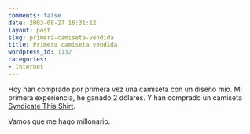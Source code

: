 ```yaml
---
comments: false
date: 2003-08-27 16:31:12
layout: post
slug: primera-camiseta-vendida
title: Primera camiseta vendida
wordpress_id: 1132
categories:
- Internet
---
```


Hoy han comprado por primera vez una camiseta con un diseño mío. Mi primera experiencia, he ganado 2 dólares. Y han comprado un camiseta [Syndicate This Shirt](http://www.pixeltees.com/shop/minid/detail/?shirt=20030802-145722-1397014008&#38;&#38;c=20030827-091915-2746310927&#38;b=search|RSS||shirts|1||orders||||1).





Vamos que me hago millonario.




 
